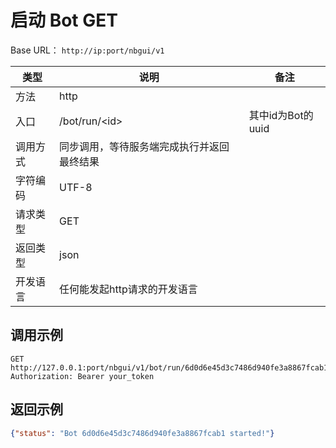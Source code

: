 # 启动 Bot <Badge> GET </Badge>


Base URL： `http://ip:port/nbgui/v1`

| 类型    | 说明                           | 备注                                    |
| ----- | ---------------------------- | ------------------------------------- |
| 方法    | http                         |                                       |
| 入口   | /bot/run/&lt;id&gt;    | 其中id为Bot的uuid                                        |
| 调用方式  | 同步调用，等待服务端完成执行并返回最终结果         |                                       |
| 字符编码  | UTF-8                        |                                       |                                     |
| 请求类型  | GET                        |                                       |
| 返回类型  | json                        |                                       |
| 开发语言  | 任何能发起http请求的开发语言             |                                       |

## 调用示例

```http
GET http://127.0.0.1:port/nbgui/v1/bot/run/6d0d6e45d3c7486d940fe3a8867fcab1
Authorization: Bearer your_token
```

## 返回示例

```json
{"status": "Bot 6d0d6e45d3c7486d940fe3a8867fcab1 started!"}
```